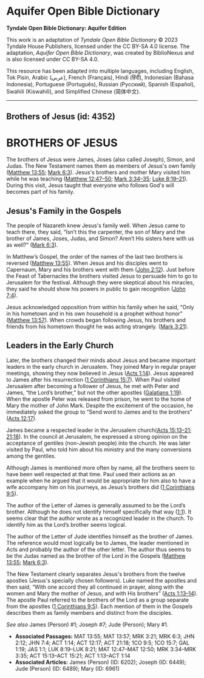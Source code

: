 # Aquifer Open Bible Dictionary

**Tyndale Open Bible Dictionary: Aquifer Edition**

This work is an adaptation of *Tyndale Open Bible Dictionary* © 2023 Tyndale House Publishers, licensed under the CC BY\-SA 4\.0 license. The adaptation, *Aquifer Open Bible Dictionary*, was created by BiblioNexus and is also licensed under CC BY\-SA 4\.0\.

This resource has been adapted into multiple languages, including English, Tok Pisin, Arabic (عربي), French (Français), Hindi (हिंदी), Indonesian (Bahasa Indonesia), Portuguese (Português), Russian (Русский), Spanish (Español), Swahili (Kiswahili), and Simplified Chinese (简体中文).



--------------------------------

## Brothers of Jesus (id: 4352)

BROTHERS OF JESUS
=================

The brothers of Jesus were James, Joses (also called Joseph), Simon, and Judas. The New Testament names them as members of Jesus's own family ([Matthew 13:55](https://ref.ly/Matt13:55); [Mark 6:3](https://ref.ly/Mark6:3)). Jesus's brothers and mother Mary visited him while he was teaching ([Matthew 12:47–50](https://ref.ly/Matt12:47-Matt12:50); [Mark 3:34–35](https://ref.ly/Mark3:34-Mark3:35); [Luke 8:19–21](https://ref.ly/Luke8:19-Luke8:21)). During this visit, Jesus taught that everyone who follows God's will becomes part of his family.

Jesus's Family in the Gospels
-----------------------------

The people of Nazareth knew Jesus's family well. When Jesus came to teach there, they said, “Isn’t this the carpenter, the son of Mary and the brother of James, Joses, Judas, and Simon? Aren’t His sisters here with us as well?” ([Mark 6:3](https://ref.ly/Mark6:3)). 

In Matthew’s Gospel, the order of the names of the last two brothers is reversed ([Matthew 13:55](https://ref.ly/Matt13:55)). When Jesus and his disciples went to Capernaum, Mary and his brothers went with them ([John 2:12](https://ref.ly/John2:12)). Just before the Feast of Tabernacles the brothers visited Jesus to persuade him to go to Jerusalem for the festival. Although they were skeptical about his miracles, they said he should show his powers in public to gain recognition ([John 7:4](https://ref.ly/John7:4)). 

Jesus acknowledged opposition from within his family when he said, “Only in his hometown and in his own household is a prophet without honor” ([Matthew 13:57](https://ref.ly/Matt13:57)). When crowds began following Jesus, his brothers and friends from his hometown thought he was acting strangely. ([Mark 3:21](https://ref.ly/Mark3:21)).

Leaders in the Early Church
---------------------------

Later, the brothers changed their minds about Jesus and became important leaders in the early church in Jerusalem. They joined Mary in regular prayer meetings, showing they now believed in Jesus ([Acts 1:14](https://ref.ly/Acts1:14)). Jesus appeared to James after his resurrection ([1 Corinthians 15:7](https://ref.ly/1Cor15:7)). When Paul visited Jerusalem after becoming a follower of Jesus, he met with Peter and James, “the Lord’s brother,” but not the other apostles ([Galatians 1:19](https://ref.ly/Gal1:19)). When the apostle Peter was released from prison, he went to the home of Mary the mother of John Mark. Despite the excitement of the occasion, he immediately asked the group to “Send word to James and to the brothers” ([Acts 12:17](https://ref.ly/Acts12:17)).

James became a respected leader in the Jerusalem church([Acts 15:13–21](https://ref.ly/Acts15:13-Acts15:21); [21:18](https://ref.ly/Acts21:18)). In the council at Jerusalem, he expressed a strong opinion on the acceptance of gentiles (non\-Jewish people) into the church. He was later visited by Paul, who told him about his ministry and the many conversions among the gentiles. 

Although James is mentioned more often by name, all the brothers seem to have been well respected at that time. Paul used their actions as an example when he argued that it would be appropriate for him also to have a wife accompany him on his journeys, as Jesus’s brothers did ([1 Corinthians 9:5](https://ref.ly/1Cor9:5)).

The author of the Letter of James is generally assumed to be the Lord’s brother. Although he does not identify himself specifically that way ([1:1](https://ref.ly/Jas1:1)). It seems clear that the author wrote as a recognized leader in the church. To identify him as the Lord’s brother seems logical. 

The author of the Letter of Jude identifies himself as the brother of James. The reference would most logically be to James, the leader mentioned in Acts and probably the author of the other letter. The author thus seems to be the Judas named as the brother of the Lord in the Gospels ([Matthew 13:55](https://ref.ly/Matt13:55); [Mark 6:3](https://ref.ly/Mark6:3)).

The New Testament clearly separates Jesus's brothers from the twelve apostles (Jesus's specially chosen followers). Luke named the apostles and then said, “With one accord they all continued in prayer, along with the women and Mary the mother of Jesus, and with His brothers” ([Acts 1:13–14](https://ref.ly/Acts1:13-Acts1:14)). The apostle Paul referred to the brothers of the Lord as a group separate from the apostles ([1 Corinthians 9:5](https://ref.ly/1Cor9:5)). Each mention of them in the Gospels describes them as family members and distinct from the disciples.

*See also* James (Person) \#1; Joseph \#7; Jude (Person); Mary \#1.

* **Associated Passages:** MAT 13:55; MAT 13:57; MRK 3:21; MRK 6:3; JHN 2:12; JHN 7:4; ACT 1:14; ACT 12:17; ACT 21:18; 1CO 9:5; 1CO 15:7; GAL 1:19; JAS 1:1; LUK 8:19–LUK 8:21; MAT 12:47–MAT 12:50; MRK 3:34–MRK 3:35; ACT 15:13–ACT 15:21; ACT 1:13–ACT 1:14
* **Associated Articles:** James (Person) (ID: 6202); Joseph (ID: 6449); Jude (Person) (ID: 6489); Mary (ID: 6961)

